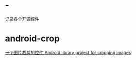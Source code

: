 # -
记录各个开源控件

# android-crop 
[一个图片裁剪的控件  Android library project for cropping images](https://github.com/jdamcd/android-crop)

